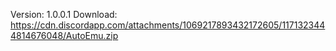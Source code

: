 Version: 1.0.0.1
Download: https://cdn.discordapp.com/attachments/1069217893432172605/1171323444814676048/AutoEmu.zip
